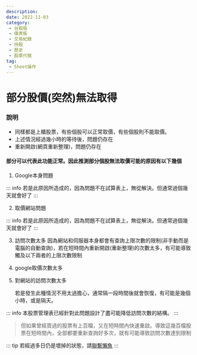 ```yaml
---
description:
date: 2022-11-03
category:
 - 台股版
 - 儀表板
 - 交易紀錄
 - 持股
 - 歷史
 - 股票代號
tag:
 - Sheet操作
---
```


# 部分股價(突然)無法取得

  
### 說明

  - 同樣都是上櫃股票，有些個股可以正常取價，有些個股則不能取價。
  - 上述情況經過幾小時的等待後，問題仍存在
  - 重新開啟(網頁重新整理)，問題仍存在

#### 部分可以代表此功能正常。因此推測部分個股無法取價可能的原因有以下幾個

  1. Google本身問題
 
  ::: info 若是此原因所造成的，因為問題不在試算表上，無從解決。但通常過個幾天就會好了
  :::

   2. 取價網站問題

  ::: info 若是此原因所造成的，因為問題不在試算表上，無從解決。但通常過個幾天就會好了
  :::

   3. 訪問次數太多
      因為網站和伺服器本身都會有查詢上限次數的限制(非手動而是電腦的自動查詢)，若在短時間內重新開啟(重新整理)的次數太多，有可能導致觸及以下兩者的上限次數限制

   4. google取價次數太多

   5. 對網站的訪問次數太多

      若是發生此種情況不用太過擔心，通常隔一段時間後就會恢復，有可能是幾個小時，或是隔天。

  ::: info 本股票管理表已經針對此問題設計了盡可能降低訪問次數的結構。
  :::

  > 但如果曾經買過的股票有上百檔，又在短時間內快速重啟。導致這幾百檔股票在短時間內，全部都要重新查詢好多次，就有可能導致訪問次數達到限制

  ::: tip 
  若經過多日仍是壞掉的狀態，請[聯繫懶魚](../LanYu.md#聯繫懶魚)
  :::
